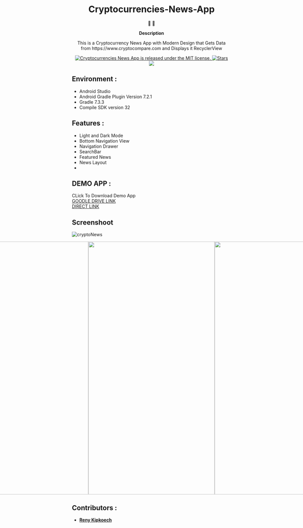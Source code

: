 <h1 align="center">
Cryptocurrencies-News-App
</h1>

<p align="center">
   📄 🚀
</p>

<p align="center">
  <strong>
   Description
  </strong>
</p>

<p align="center">
 This is a Cryptocurrency News App with Modern Design that Gets Data from https://www.cryptocompare.com and Displays it RecyclerView
</p>

<p align="center">

<a href="https://github.com/Tr-reny/Cryptocurrencies-News-App/blob/master/LICENCE">
 <img src="https://img.shields.io/badge/license-MIT-blue.svg" alt="Cryptocurrencies News App is released under the MIT license." />
  </a>

   <a href="https://img.shields.io/github/stars/Tr-reny/Cryptocurrencies-News-App?style=social">
  <img src="https://img.shields.io/github/stars/Tr-reny/Cryptocurrencies-News-App?style=social" alt="Stars" />
 </a>

<a href="https://komarev.com/ghpvc/?username=Cryptocurrencies-News-App&color=green">
  <img src="https://komarev.com/ghpvc/?username=Cryptocurrencies-News-App&color=green" />
 </a>



</p>

## Environment :

* Android Studio
* Android Gradle Plugin Version 7.2.1
* Gradle 7.3.3
* Compile SDK version 32

## Features :

* Light and Dark Mode
* Bottom Navigation View
* Navigation Drawer
* SearchBar
* Featured News
* News Layout
*
## DEMO APP :
CLick To Download Demo App</br>
<a href="https://drive.google.com/file/d/1OZsANrt97BtVr5btxXWiI66px-x42VVi/view?usp=sharing">GOODLE DRIVE LINK
  </a> </br>
  <a href="https://docs.google.com/uc?export=download&id=1OZsANrt97BtVr5btxXWiI66px-x42VVi">DIRECT LINK</a>
  </br>

## Screenshoot

![cryptoNews](https://user-images.githubusercontent.com/57016982/218252155-a219fb87-1bd9-4eb3-b952-5fdc3d264c54.jpg)


<div style="display: flex; justify-content: center;">
  <img src="https://user-images.githubusercontent.com/57016982/194015719-baf3add0-5660-4039-a8d6-a500543e765e.png" width="400" height="800">
  <img src="https://user-images.githubusercontent.com/57016982/194015740-4fe05d00-858f-4591-a83f-2c351ecc8c9b.png" width="400" height="800">
  
  <img src="https://user-images.githubusercontent.com/57016982/194015774-500ae4ae-aea2-41e2-9a60-6a3274dd62bd.png" width="400" height="800">
  <img src="https://user-images.githubusercontent.com/57016982/194015819-d9bc0c76-f008-4495-84d3-f46e66906a02.png" width="400" height="800">
  
  <img src="https://user-images.githubusercontent.com/57016982/194015853-2c4efb60-301b-4edc-aca6-b2b1b395e8cd.png" width="400" height="800">
</div>


## Contributors :

* [**Reny Kipkoech**](https://github.com/Tr-reny)





